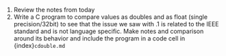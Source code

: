 1. Review the notes from today
1. Write a C program to compare values as doubles and as float (single precision/32bit) to see that the issue we saw with .1 is related to the IEEE standard and is not language specific.  Make notes and comparison around its behavior and include the program in a code cell in  {index}`cdouble.md`